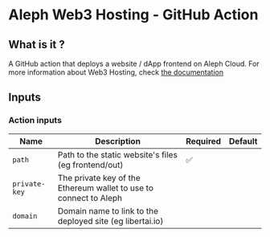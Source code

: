 # Aleph Web3 Hosting - GitHub Action

## What is it ?

A GitHub action that deploys a website / dApp frontend on Aleph Cloud.
For more information about Web3 Hosting, check [the documentation](https://docs.aleph.im/tools/web3-hosting)

## Inputs

### Action inputs

| Name          | Description                                                       | Required | Default |
| ------------- | ----------------------------------------------------------------- | -------- | ------- |
| `path`        | Path to the static website's files (eg frontend/out)              | ✅        |         |
| `private-key` | The private key of the Ethereum wallet to use to connect to Aleph |          |         |
| `domain`      | Domain name to link to the deployed site (eg libertai.io)         |          |         |
